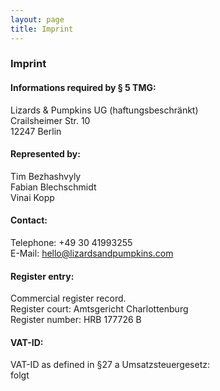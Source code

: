 ```yaml
---
layout: page
title: Imprint
---
```

### Imprint

#### Informations required by § 5 TMG:
Lizards & Pumpkins UG (haftungsbeschränkt)<br/>
Crailsheimer Str. 10<br />
12247 Berlin

#### Represented by:
Tim Bezhashvyly<br />
Fabian Blechschmidt<br />
Vinai Kopp

#### Contact:
Telephone: +49 30 41993255<br/>
E-Mail: hello@lizardsandpumpkins.com

#### Register entry:
Commercial register record. <br />
Register court: Amtsgericht Charlottenburg <br />
Register number: HRB 177726 B

#### VAT-ID:
VAT-ID as defined in §27 a Umsatzsteuergesetz:<br />
folgt
